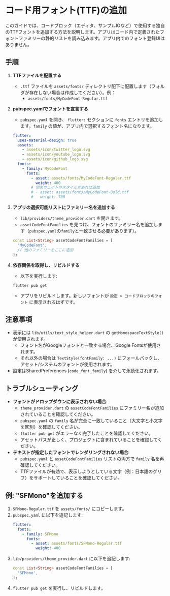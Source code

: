 # コード用フォント(TTF)の追加

このガイドでは、コードブロック（エディタ、サンプルIOなど）で使用する独自のTTFフォントを追加する方法を説明します。アプリはコード内で定義されたフォントファミリーの静的リストを読み込みます。アプリ内でのフォント登録UIはありません。

## 手順

1) **TTFファイルを配置する**
   - `.ttf` ファイルを `assets/fonts/` ディレクトリ配下に配置します（フォルダが存在しない場合は作成してください）。例：
     - `assets/fonts/MyCodeFont-Regular.ttf`

2) **pubspec.yamlでフォントを宣言する**
   - `pubspec.yaml` を開き、 `flutter:` セクションに `fonts` エントリを追加します。`family` の値が、アプリ内で選択するフォント名になります。
   ```yaml
   flutter:
     uses-material-design: true
     assets:
       - assets/icon/twitter_logo.svg
       - assets/icon/youtube_logo.svg
       - assets/icon/github_logo.svg
     fonts:
       - family: MyCodeFont
         fonts:
           - asset: assets/fonts/MyCodeFont-Regular.ttf
             weight: 400
           # 他のウェイトやスタイルがあれば追加
           # - asset: assets/fonts/MyCodeFont-Bold.ttf
           #   weight: 700
   ```

3) **アプリの選択可能リストにファミリー名を追加する**
   - `lib/providers/theme_provider.dart` を開きます。
   - `assetCodeFontFamilies` を見つけ、フォントのファミリー名を追加します（`pubspec.yaml`の`family`と一致させる必要があります）。
   ```dart
   const List<String> assetCodeFontFamilies = [
     'MyCodeFont',
     // 他のファミリーをここに追加
   ];
   ```

4) **依存関係を取得し、リビルドする**
   - 以下を実行します:
   ```
   flutter pub get
   ```
   - アプリをリビルドします。新しいフォントが `設定 > コードブロックのフォント` に表示されるはずです。

## 注意事項
- 表示には `lib/utils/text_style_helper.dart` の `getMonospaceTextStyle()` が使用されます。
  - フォント名がGoogleフォントと一致する場合、Google Fontsが使用されます。
  - それ以外の場合は `TextStyle(fontFamily: ...)` にフォールバックし、アセット/システムのフォントが使用されます。
- 設定はSharedPreferences (`code_font_family`) を介して永続化されます。

## トラブルシューティング
- **フォントがドロップダウンに表示されない場合**:
  - `theme_provider.dart` の `assetCodeFontFamilies` にファミリー名が追加されていることを確認してください。
  - `pubspec.yaml` の `family` 名が完全に一致していること（大文字と小文字を区別）を確認してください。
  - `flutter pub get` がエラーなく完了したことを確認してください。
  - アセットパスが正しく、プロジェクトに含まれていることを確認してください。
- **テキストが指定したフォントでレンダリングされない場合**:
  - `pubspec.yaml` と `assetCodeFontFamilies` リストの両方で `family` 名を再確認してください。
  - TTFファイルが有効で、表示しようとしている文字（例：日本語のグリフ）をサポートしていることを確認してください。

## 例: "SFMono"を追加する
1. `SFMono-Regular.ttf` を `assets/fonts/` にコピーします。
2. `pubspec.yaml` に以下を追記します:
   ```yaml
   flutter:
     fonts:
       - family: SFMono
         fonts:
           - asset: assets/fonts/SFMono-Regular.ttf
             weight: 400
   ```
3. `lib/providers/theme_provider.dart` に以下を追記します:
   ```dart
   const List<String> assetCodeFontFamilies = [
     'SFMono',
   ];
   ```
4. `flutter pub get` を実行し、リビルドします。
